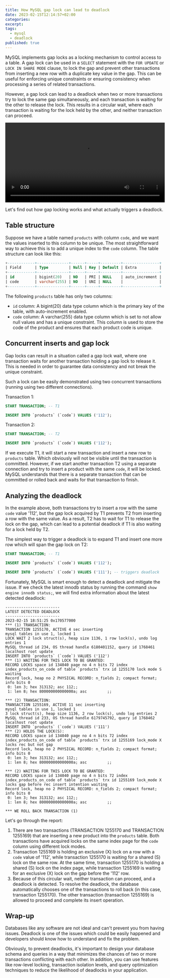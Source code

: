```yaml
---
title: How MySQL gap lock can lead to deadlock
date: 2023-02-15T12:14:57+02:00
categories:
excerpt:
tags:
  - mysql
  - deadlock
published: true
---
```


MySQL implements gap locks as a locking mechanism to control access to a table.
A gap lock can be used in a `SELECT` statement with the `FOR UPDATE` or `LOCK IN SHARE MODE` clause, to lock the gap and prevent other transactions from inserting a new row with a duplicate key value in the gap.
This can be useful for enforcing unique constraints or ensuring consistency when processing a series of related transactions.

However, a gap lock can lead to a deadlock when two or more transactions try to lock the same gap simultaneously, and each transaction is waiting for the other to release the lock.
This results in a circular wait, where each transaction is waiting for the lock held by the other, and neither transaction can proceed.

<video controls="controls" width="100%" name="MySQL Deadlock">
  <source src="/images/mysql-deadlock/demo.mp4">
</video>

Let's find out how gap locking works and what actually triggers a deadlock.

## Table structure

Suppose we have a table named `products` with column `code`, and we want the values inserted to this column to be unique.
The most straightforward way to achieve this is to add a unique index to the `code` column.
The table structure can look like this:

```sql
+------------+--------------+------+-----+---------+----------------+
| Field      | Type         | Null | Key | Default | Extra          |
+------------+--------------+------+-----+---------+----------------+
| id         | bigint(20)   | NO   | PRI | NULL    | auto_increment |
| code       | varchar(255) | NO   | UNI | NULL    |                |
+------------+--------------+------+-----+---------+----------------+
```

The following `products` table has only two columns:

* `id` column: A bigint(20) data type column which is the primary key of the table, with auto-increment enabled.
* `code` column: A varchar(255) data type column which is set to not allow null values and has a unique constraint. This column is used to store the code of the product and ensures that each product code is unique.

## Concurrent inserts and gap lock

Gap locks can result in a situation called a gap lock wait, where one transaction waits for another transaction holding a gap lock to release it.
This is needed in order to guarantee data consistency and not break the unique constraint.

Such a lock can be easily demonstrated using two concurrent transactions (running using two different connections).

Transaction 1:

```sql
START TRANSACTION; -- T1

INSERT INTO `products` (`code`) VALUES ('112');
```

Transaction 2:

```sql
START TRANSACTION; -- T2

INSERT INTO `products` (`code`) VALUES ('112');
```

If we execute T1, it will start a new transaction and insert a new row to `products` table.
Which obviously will not be visible until the transaction is committed.
However, if we start another transaction T2 using a separate connection and try to insert a product with the same `code`, it will be locked.
MySQL understands that there is a separate transaction that can be committed or rolled back and waits for that transaction to finish.

## Analyzing the deadlock

In the example above, both transactions try to insert a row with the same `code` value '112', but the gap lock acquired by T1 prevents T2 from inserting a row with the same value.
As a result, T2 has to wait for T1 to release the lock on the gap, which can lead to a potential deadlock if T1 is also waiting for a lock held by T2.

The simplest way to trigger a deadlock is to expand T1 and insert one more row which will span the gap lock on T2:

```sql
START TRANSACTION; -- T1

INSERT INTO `products` (`code`) VALUES ('112');

INSERT INTO `products` (`code`) VALUES ('111'); -- triggers deadlock
```

Fortunately, MySQL is smart enough to detect a deadlock and mitigate the issue.
If we check the latest innodb status by running the command `show engine innodb status;`, we will find extra information about the latest detected deadlock:

```
------------------------
LATEST DETECTED DEADLOCK
------------------------
2023-02-15 18:51:25 0x170577000
*** (1) TRANSACTION:
TRANSACTION 1255170, ACTIVE 4 sec inserting
mysql tables in use 1, locked 1
LOCK WAIT 2 lock struct(s), heap size 1136, 1 row lock(s), undo log entries 1
MySQL thread id 234, OS thread handle 6180401152, query id 1768461 localhost root update
INSERT INTO `products` (`code`) VALUES ('112')
*** (1) WAITING FOR THIS LOCK TO BE GRANTED:
RECORD LOCKS space id 134040 page no 4 n bits 72 index index_products_on_code of table `products` trx id 1255170 lock mode S waiting
Record lock, heap no 2 PHYSICAL RECORD: n_fields 2; compact format; info bits 0
 0: len 3; hex 313132; asc 112;;
 1: len 8; hex 800000000000000a; asc         ;;

*** (2) TRANSACTION:
TRANSACTION 1255169, ACTIVE 11 sec inserting
mysql tables in use 1, locked 1
3 lock struct(s), heap size 1136, 2 row lock(s), undo log entries 2
MySQL thread id 233, OS thread handle 6179745792, query id 1768462 localhost root update
INSERT INTO `products` (`code`) VALUES ('111')
*** (2) HOLDS THE LOCK(S):
RECORD LOCKS space id 134040 page no 4 n bits 72 index index_products_on_code of table `products` trx id 1255169 lock_mode X locks rec but not gap
Record lock, heap no 2 PHYSICAL RECORD: n_fields 2; compact format; info bits 0
 0: len 3; hex 313132; asc 112;;
 1: len 8; hex 800000000000000a; asc         ;;

*** (2) WAITING FOR THIS LOCK TO BE GRANTED:
RECORD LOCKS space id 134040 page no 4 n bits 72 index index_products_on_code of table `products` trx id 1255169 lock_mode X locks gap before rec insert intention waiting
Record lock, heap no 2 PHYSICAL RECORD: n_fields 2; compact format; info bits 0
 0: len 3; hex 313132; asc 112;;
 1: len 8; hex 800000000000000a; asc         ;;

*** WE ROLL BACK TRANSACTION (1)
```

Let's go through the report:

1. There are two transactions (TRANSACTION 1255170 and TRANSACTION 1255169) that are inserting a new product into the `products` table.
Both transactions have acquired locks on the same index page for the `code` column using different lock modes.
2. Transaction 1255169 is holding an exclusive (X) lock on a row with a `code` value of '112', while transaction 1255170 is waiting for a shared (S) lock on the same row.
At the same time, transaction 1255170 is holding a shared (S) lock on the index page, while transaction 1255169 is waiting for an exclusive (X) lock on the gap before the '112' row.
3. Because of this circular wait, neither transaction can proceed, and a deadlock is detected.
To resolve the deadlock, the database automatically chooses one of the transactions to roll back (in this case, transaction 1255170).
The other transaction (transaction 1255169) is allowed to proceed and complete its insert operation.

## Wrap-up

Databases like any software are not ideal and can't prevent you from having issues.
Deadlock is one of the issues which could be easily happened and developers should know how to understand and fix the problem.

Obviously, to prevent deadlocks, it's important to design your database schema and queries in a way that minimizes the chances of two or more transactions conflicting with each other.
In addition, you can use features like row-level locking, transaction isolation levels, and query optimization techniques to reduce the likelihood of deadlocks in your application.
